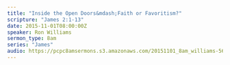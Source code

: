 ```yaml
---
title: "Inside the Open Doors&mdash;Faith or Favoritism?"
scripture: "James 2:1-13"
date: 2015-11-01T08:00:00Z
speaker: Ron Williams
sermon_type: 8am
series: "James"
audio: https://pcpc8amsermons.s3.amazonaws.com/20151101_8am_williams-5636e78b0bb40.mp3 
---
```



